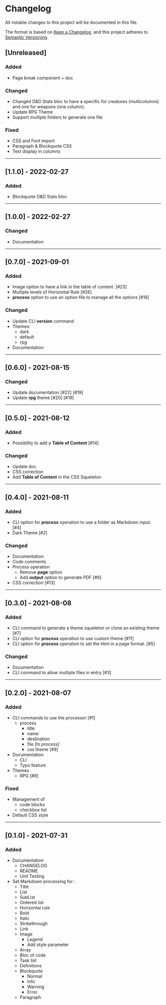 # Changelog
All notable changes to this project will be documented in this file.

The format is based on [Keep a Changelog](https://keepachangelog.com/en/1.0.0/),
and this project adheres to [Semantic Versioning](https://semver.org/spec/v2.0.0.html).

## [Unreleased]
### Added
- Page break component + doc

### Changed
- Changed D&D Stats bloc to have a specific for creatures (multicolumns) and one for weapons (one column).
- Update RPG Theme
- Support multiple folders to generate one file

### Fixed
- CSS and Font import
- Paragraph & Blockquote CSS
- Text display in columns

---

## [1.1.0] - 2022-02-27
### Added
- Blockquote D&D Stats bloc

---

## [1.0.0] - 2022-02-27
### Changed
- Documentation

---

## [0.7.0] - 2021-09-01
### Added
- Image option to have a link in the table of content. [#23]
- Multiple levels of Horizontal Rule [#26]
- **process** option to use an option file to manage all the options [#18]

### Changed
- Update CLI **version** command 
- Themes:
    - dark
    - default
    - rpg
- Documentation

---

## [0.6.0] - 2021-08-15
### Changed
- Update documentation [#22] [#19]
- Update **rpg** theme [#20] [#19]

---

## [0.5.0] - 2021-08-12
### Added
- Possibility to add a **Table of Content** [#14]

### Changed
- Update doc
- CSS correction 
- Add **Table of Content** in the CSS Squeleton

---

## [0.4.0] - 2021-08-11
### Added 
- CLI option for **process** operation to use a folder as Markdown input. [#4]
- Dark Theme [#2]

### Changed
- Documentation
- Code comments
- Process operation 
    - Remove **page** option
    - Add **output** option to generate PDF [#6]
- CSS correction [#13]

---

## [0.3.0] - 2021-08-08
### Added
- CLI command to generate a theme squeleton or clone an existing theme [#7]
- CLI option for **process** operation to use custom theme [#11]
- CLI option for **process** operation to set the html in a page format. [#5]

### Changed
- Documentation
- CLI command to allow multiple files in entry [#3]

---

## [0.2.0] - 2021-08-07
### Added
- CLI commands to use the processor [#1]
    - process
        - title
        - name
        - destination
        - file *[to process]*
        - css theme [#9]
- Documentation
    - CLI
    - Typo feature
- Themes
    - RPG [#8]
        
### Fixed
- Management of
    - code blocks
    - checkbox list
- Default CSS style

---

## [0.1.0] - 2021-07-31
### Added
- Documentation
    - CHANGELOG
    - README
    - Unit Testing
- Set Markdown processing for :
    - Title
    - List
    - SubList
    - Ordered list
    - Horizontal rule
    - Bold
    - Italic
    - Strikethrough
    - Link
    - Image
        - Legend
        - Add style parameter
    - Array
    - Bloc of code
    - Task list
    - Definitions
    - Blockquote
        - Normal
        - Info
        - Warning
        - Error 
    - Paragraph
